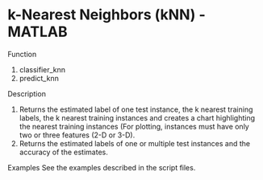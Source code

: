 # k-Nearest Neighbors (kNN) - MATLAB

Function 
1. classifier_knn 
2. predict_knn

Description 
1. Returns the estimated label of one test instance, the k nearest training labels, the k nearest training instances and creates a chart highlighting the nearest training instances (For plotting, instances must have only two or three features (2-D or 3-D).
2. Returns the estimated labels of one or multiple test instances and the accuracy of the estimates.

Examples 
See the examples described in the script files.
